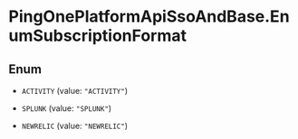 # PingOnePlatformApiSsoAndBase.EnumSubscriptionFormat

## Enum


* `ACTIVITY` (value: `"ACTIVITY"`)

* `SPLUNK` (value: `"SPLUNK"`)

* `NEWRELIC` (value: `"NEWRELIC"`)


